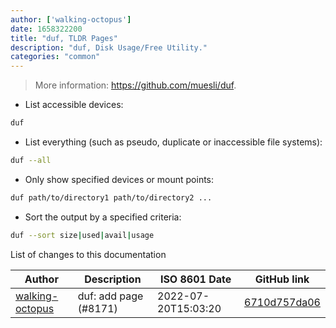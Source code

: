 ```yaml
---
author: ['walking-octopus']
date: 1658322200
title: "duf, TLDR Pages"
description: "duf, Disk Usage/Free Utility."
categories: "common"
---
```

> More information: <https://github.com/muesli/duf>.

- List accessible devices:

```bash
duf
```

- List everything (such as pseudo, duplicate or inaccessible file systems):

```bash
duf --all
```

- Only show specified devices or mount points:

```bash
duf path/to/directory1 path/to/directory2 ...
```

- Sort the output by a specified criteria:

```bash
duf --sort size|used|avail|usage
```
List of changes to this documentation


Author | Description | ISO 8601 Date | GitHub link
------|-----|-----|-----
[walking-octopus](mailto:46994949+walking-octopus@users.noreply.github.com) | duf: add page (#8171) | 2022-07-20T15:03:20 | [6710d757da06](https://github.com/tldr-pages/tldr/commit/6710d757da06fb31d3a01ada4eaa81047f4e49e2)

